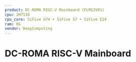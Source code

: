 ```yaml
---
product: DC-ROMA RISC-V Mainboard (FLM13V01)
cpu: JH7110
cpu_core: SiFive U74 + SiFive S7 + SiFive E24
ram: 8G
vendor: DeepComputing
---
```


# DC-ROMA RISC-V Mainboard

